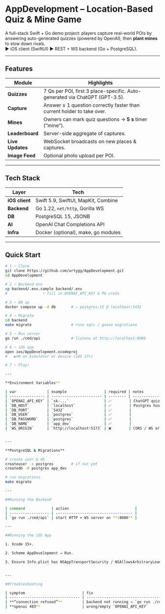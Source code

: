 # AppDevelopment – Location-Based Quiz & Mine Game

A full-stack Swift + Go demo project: players capture real-world POIs by answering auto-generated quizzes (powered by OpenAI), then **plant mines** to slow down rivals.  
▶ iOS client (SwiftUI)   ▶ REST + WS backend (Go + PostgreSQL).

---

## Features
| Module | Highlights |
|--------|------------|
| **Quizzes** | 7 Qs per POI, first 3 place-specific. Auto-generated via ChatGPT (GPT-3.5). |
| **Capture** | Answer ≥ 1 question correctly faster than current holder to take over. |
| **Mines** | Owners can mark quiz questions → **5 s** timer (“mine”). |
| **Leaderboard** | Server-side aggregate of captures. |
| **Live Updates** | WebSocket broadcasts on new places & captures. |
| **Image Feed** | Optional photo upload per POI. |

---


## Tech Stack
| Layer | Tech |
|-------|------|
| **iOS client** | Swift 5.9, SwiftUI, MapKit, Combine |
| **Backend** | Go 1.22, `net/http`, Gorilla WS |
| **DB** | PostgreSQL 15, JSONB |
| **AI** | OpenAI Chat Completions API |
| **Infra** | Docker (optional), make, go modules |

---

## Quick Start

```bash
# 1 ─ Clone
git clone https://github.com/artygg/AppDevelopment.git
cd AppDevelopment

# 2 ─ Backend env
cp backend/.env.sample backend/.env
#                ↑ fill in OPENAI_API_KEY & PG creds

# 3 ─ DB up
docker compose up -d db       # → postgres:15 @ localhost:5432

# 4 ─ Migrate
cd backend
make migrate                  # runs sqlc / goose migrations

# 5 ─ Run server
go run ./cmd/api              # listens at http://localhost:8080

# 6 ─ iOS app
open ios/AppDevelopment.xcodeproj
#   ▶⌘R on Simulator or device (iOS 17+)

# 7 ─ Play!

---

**Environment Variables**

| var              | example                 | required | notes                   |
| ---------------- | ----------------------- | -------- | ----------------------- |
| `OPENAI_API_KEY` | `sk-...`                | ✅        | ChatGPT quiz generation |
| `DB_HOST`        | `localhost`             | ✅        | Postgres host           |
| `DB_PORT`        | `5432`                  | ✅        |                         |
| `DB_USER`        | `postgres`              | ✅        |                         |
| `DB_PASSWORD`    | `postgres`              | ✅        |                         |
| `DB_NAME`        | `app_dev`               | ✅        |                         |
| `WS_ORIGIN`      | `http://localhost:5173` | ❌        | CORS / WS origin check  |


---

**PostgreSQL & Migrations**

# create user & db
createuser -s postgres        # if not yet
createdb -O postgres app_dev

# run migrations
make migrate

---

##Running the Backend

| command            | action                              |
| ------------------ | ----------------------------------- |
| `go run ./cmd/api` | start HTTP + WS server on **:8080** |

---

##Running the iOS App

1. Xcode 15+.

2. Scheme AppDevelopment → Run.

3. Ensure Info.plist has NSAppTransportSecurity / NSAllowsArbitraryLoads = YES (dev only) for local HTTP.


---

##Troubleshooting

| symptom                          | fix                                                               |
| -------------------------------- | ----------------------------------------------------------------- |
| **“connection refused”**         | backend not running → `go run ./cmd/api`                          |
| **openai 403**                   | wrong/empty `OPENAI_API_KEY`                                      |














